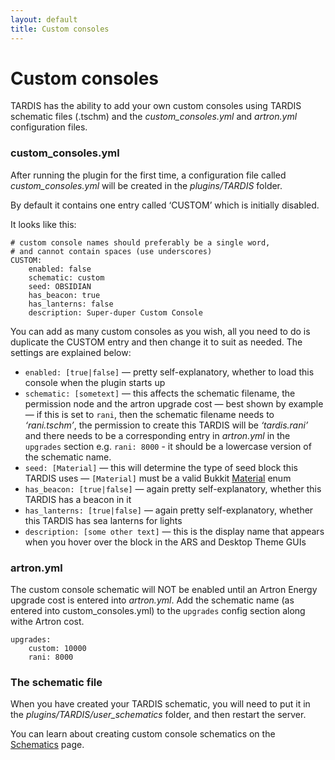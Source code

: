 ```yaml
---
layout: default
title: Custom consoles
---
```


# Custom consoles

TARDIS has the ability to add your own custom consoles using TARDIS schematic files (.tschm) and the _custom\_consoles.yml_ and _artron.yml_ configuration files.

### custom\_consoles.yml

After running the plugin for the first time, a configuration file called _custom\_consoles.yml_ will be created in the _plugins/TARDIS_ folder.

By default it contains one entry called ‘CUSTOM’ which is initially disabled.

It looks like this:

    # custom console names should preferably be a single word,
    # and cannot contain spaces (use underscores)
    CUSTOM:
        enabled: false
        schematic: custom
        seed: OBSIDIAN
        has_beacon: true
        has_lanterns: false
        description: Super-duper Custom Console

You can add as many custom consoles as you wish, all you need to do is duplicate the CUSTOM entry and then change it to suit as needed. The settings are explained below:

- `enabled: [true|false]` — pretty self-explanatory, whether to load this console when the plugin starts up
- `schematic: [sometext]` — this affects the schematic filename, the permission node and the artron upgrade cost — best shown by example — if this is set to `rani`, then the schematic filename needs to _‘rani.tschm’_, the permission to create this TARDIS will be _‘tardis.rani’_ and there needs to be a corresponding entry in _artron.yml_ in the `upgrades` section e.g. `rani: 8000` - it should be a lowercase version of the schematic name.
- `seed: [Material]` — this will determine the type of seed block this TARDIS uses — `[Material]` must be a valid Bukkit [Material](https://hub.spigotmc.org/stash/projects/SPIGOT/repos/bukkit/browse/src/main/java/org/bukkit/Material.java) enum
- `has_beacon: [true|false]` — again pretty self-explanatory, whether this TARDIS has a beacon in it
- `has_lanterns: [true|false]` — again pretty self-explanatory, whether this TARDIS has sea lanterns for lights
- `description: [some other text]` — this is the display name that appears when you hover over the block in the ARS and Desktop Theme GUIs

### artron.yml

The custom console schematic will NOT be enabled until an Artron Energy upgrade cost is entered into _artron.yml_. Add the schematic name (as entered into custom\_consoles.yml) to the `upgrades` config section along withe Artron cost.

    upgrades:
        custom: 10000
        rani: 8000

### The schematic file

When you have created your TARDIS schematic, you will need to put it in the _plugins/TARDIS/user\_schematics_ folder, and then restart the server.

You can learn about creating custom console schematics on the [Schematics](schematics.html) page.

